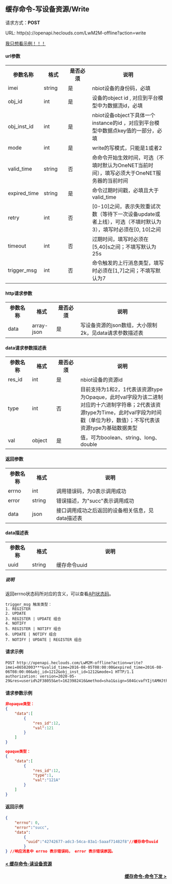 ﻿缓存命令-写设备资源/Write
---
请求方式：**POST**

URL: http(s)://openapi.heclouds.com/LwM2M-offline?action=write

[我只想看示例！！！](#1)

#### url参数

<table>
<tr><th width="15%">参数名称</th><th width="15%">格式</th><th width="15%">是否必须</th><th>说明</th></tr>
<tr><td>imei</td><td>string</td><td>是</td><td> nbiot设备的身份码，必填</td></tr>
<tr><td>obj_id</td><td>int</td><td>是</td><td>设备的object id , 对应到平台模型中为数据流id，必填</td></tr>
<tr><td>obj_inst_id</td><td>int</td><td>是</td><td>nbiot设备object下具体一个instance的id ，对应到平台模型中数据点key值的一部分，必填</td></tr>
<tr><td>mode</td><td>int</td><td>是</td><td>write的写模式，只能是1或者2</td></tr>
<tr><td>valid_time</td><td>string</td><td>否</td><td>命命令开始生效时间，可选（不填时默认为OneNET当前时间），填写必须大于OneNET服务器的当前时间</td></tr>
<tr><td>expired_time</td><td>string</td><td>是</td><td>命令过期时间戳，必填且大于valid_time</td></tr>
<tr><td>retry</td><td>int</td><td>否</td><td>[0-10]之间，表示失败重试次数（等待下一次设备update或者上线），可选（不填时默认为3），填写时必须在[0, 10]之间</td></tr>
<tr><td>timeout</td><td>int</td><td>否</td><td>过期时间，填写时必须在[5,40]s之间；不填写默认为25s</td></tr>
<tr><td>trigger_msg</td><td>int</td><td>否</td><td>命令触发的上行消息类型，填写时必须在[1,7]之间；不填写默认为7</td></tr>
</table>

#### http请求参数

<table>
<tr><th width="15%">参数名称</th><th width="15%">格式</th><th width="15%">是否必须</th><th>说明</th></tr>
<tr><td>data</td><td>array-json</td><td>是</td><td>写设备资源的json数组，大小限制2k，见data请求参数描述表</td></tr>
</table>

#### data请求参数描述表

<table>
<tr><th width="15%">参数名称</th><th width="15%">格式</th><th width="15%">是否必须</th><th>说明</th></tr>
<tr><td>res_id</td><td>int</td><td>是</td><td>nbiot设备的资源id </td></tr>
<tr><td>type</td><td>int</td><td>否</td><td>目前支持为1和2，1代表该资源type为Opaque，此时val字段为该二进制对应的十六进制字符串；2代表该资源type为Time，此时val字段为时间戳（单位为秒，数值）；不写代表该资源type为基础数据类型</td></tr>
<tr><td>val</td><td>object</td><td>是</td><td>值，可为boolean、string、long、double</td></tr>
</table>

#### 返回参数

<table>
<tr><th width="15%">参数名称</th><th width="15%">格式</th><th width="70%">说明</th></tr>
<tr><td>errno</td><td>int</td><td>调用错误码，为0表示调用成功</td></tr>
<tr><td>error</td><td> string</td><td>错误描述，为"succ"表示调用成功</td></tr>
<tr><td>data</td><td>json</td><td>接口调用成功之后返回的设备相关信息，见data描述表</td></tr>
</table>

#### data描述表

<table>
<tr><th width="15%">参数名称</th><th width="15%">格式</th><th width="70%">说明</th></tr>
<tr><td>uuid</td><td>string </td><td>缓存命令uuid</td></tr>
</table>

##### 说明
返回errno状态码所对应的含义，可以查看[API状态码](/book/api/LwM2M-IPSO/Error_codes.md)。

```text
trigger_msg 触发类型：
1. REGISTER   
2. UPDATE   
3. REGISTER | UPDATE 组合  
4. NOTIFY
5. REGISTER | NOTIFY 组合
6. UPDATE | NOTIFY 组合
7. NOTIFY | UPDATE | REGISTER 组合
```


<h4 id="1">请求示例</h4>

```text
POST http://openapi.heclouds.com/LwM2M-offline?action=write?imei=86582003***&valid_time=2016-08-05T08:00:00&expired_time=2016-08-06T08:00:00&obj_id=1212&obj_inst_id=1212&mode=1 HTTP/1.1
authorization: version=2020-05-29&res=userid%2F38055&et=1623982416&method=sha1&sign=S04GcvafYIjtAMHJthkGPevbNwE%3D

```
#### 请求参数示例
```json
非opaque类型：
{
    "data":[
        {
            "res_id":12,
            "val":121
        }
    ]
}

opaque类型：
{
    "data":[
        {
            "res_id":12,
            "type":1,
            "val":"121A"
        }
    ]
}
```

#### 返回示例
```json
{
    "errno": 0,
    "error":"succ",
    "data":
        {
         "uuid":"42742677-adc3-54ca-83a1-5aaaf71482f8"//缓存命令uuid
        }
} //响应消息中 errno 表示错误码， error 表示错误原因。
```

#### [< 缓存命令-读设备资源](/book/application-develop/list/9cache-read-dev-res.md)
#### [<div style="text-align: right">缓存命令-命令下发 ></div>](/book/application-develop/list/11cache-comm-issue.md)